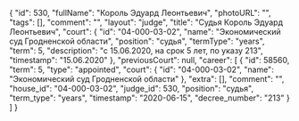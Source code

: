 {
    "id": 530,
    "fullName": "Король Эдуард Леонтьевич",
    "photoURL": "",
    "tags": [],
    "comment": "",
    "layout": "judge",
    "title": "Судья Король Эдуард Леонтьевич",
    "court": {
        "id": "04-000-03-02",
        "name": "Экономический суд Гродненской области",
        "position": "судья",
        "termType": "years",
        "term": 5,
        "description": "c 15.06.2020, на срок 5 лет, по указу 213",
        "timestamp": "15.06.2020"
    },
    "previousCourt": null,
    "career": [
        {
            "id": 58560,
            "term": 5,
            "type": "appointed",
            "court": {
                "id": "04-000-03-02",
                "name": "Экономический суд Гродненской области"
            },
            "extra": [],
            "comment": "",
            "house_id": "04-000-03-02",
            "judge_id": 530,
            "position": "судья",
            "term_type": "years",
            "timestamp": "2020-06-15",
            "decree_number": "213"
        }
    ]
}
